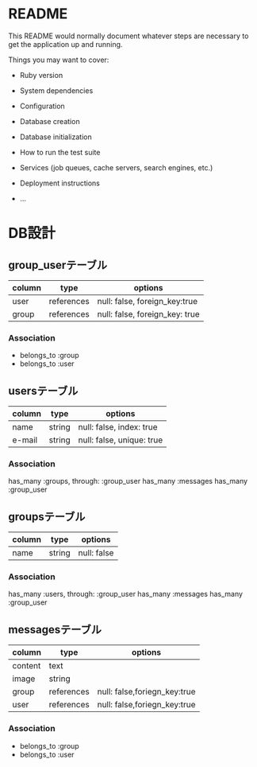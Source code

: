 # README

This README would normally document whatever steps are necessary to get the
application up and running.

Things you may want to cover:

* Ruby version

* System dependencies

* Configuration

* Database creation

* Database initialization

* How to run the test suite

* Services (job queues, cache servers, search engines, etc.)

* Deployment instructions

* ...

# DB設計


## group_userテーブル

|column|type|options|
|------|----|-------|
|user|references|null: false, foreign_key:true|
|group|references|null: false, foreign_key: true|

### Association
- belongs_to :group
- belongs_to :user



## usersテーブル

|column|type|options|
|------|----|-------|
|name|string|null: false, index: true|
|e-mail|string|null: false, unique: true|

### Association
has_many :groups, through: :group_user
has_many :messages
has_many :group_user

## groupsテーブル

|column|type|options|
|------|----|-------|
|name|string|null: false|

### Association
has_many :users, through: :group_user
has_many :messages
has_many :group_user


## messagesテーブル

|column|type|options|
|------|----|-------|
|content|text||
|image|string||
|group|references|null: false,foriegn_key:true|
|user|references|null: false,foriegn_key:true|

### Association
- belongs_to :group
- belongs_to :user
